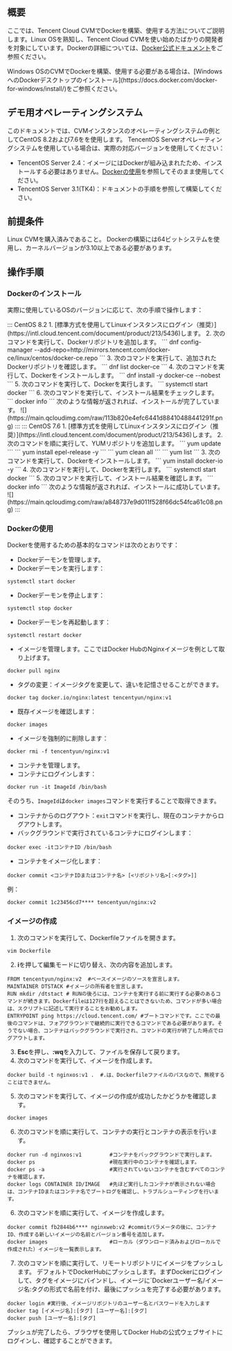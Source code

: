 ## 概要
ここでは、Tencent Cloud CVMでDockerを構築、使用する方法についてご説明します。Linux OSを熟知し、Tencent Cloud CVMを使い始めたばかりの開発者を対象にしています。Dockerの詳細については、[Docker公式ドキュメント](https://docs.docker.com/)をご参照ください。

<dx-alert infotype="explain" title="">
Windows OSのCVMでDockerを構築、使用する必要がある場合は、[WindowsへのDockerデスクトップのインストール](https://docs.docker.com/docker-for-windows/install/)をご参照ください。
</dx-alert>



## デモ用オペレーティングシステム
このドキュメントでは、CVMインスタンスのオペレーティングシステムの例としてCentOS 8.2および7.6をを使用します。
TencentOS Serverオペレーティングシステムを使用している場合は、実際の対応バージョンを使用してください：
  - TencentOS Server 2.4：イメージにはDockerが組み込まれたため、インストールする必要はありません。[Dockerの使用](#userDocker)を参照してそのまま使用してください。
  - TencentOS Server 3.1(TK4)：ドキュメントの手順を参照して構築してください。

##  前提条件
Linux CVMを購入済みであること。
<dx-alert infotype="explain" title="">
Dockerの構築には64ビットシステムを使用し、カーネルバージョンが3.10以上である必要があります。
</dx-alert>



## 操作手順

### Dockerのインストール

実際に使用しているOSのバージョンに応じて、次の手順で操作します：

<dx-tabs>
::: CentOS 8.2
1. [標準方式を使用してLinuxインスタンスにログイン（推奨）](https://intl.cloud.tencent.com/document/product/213/5436)します。
2. 次のコマンドを実行して、Dockerリポジトリを追加します。
```
dnf config-manager --add-repo=http://mirrors.tencent.com/docker-ce/linux/centos/docker-ce.repo
```
3. 次のコマンドを実行して、追加されたDockerリポジトリを確認します。
```
dnf list docker-ce
```
4. 次のコマンドを実行して、Dockerをインストールします。
```
dnf install -y docker-ce --nobest
```
5. 次のコマンドを実行して、Dockerを実行します。
```
systemctl start docker
```
6. 次のコマンドを実行して、インストール結果をチェックします。
```
docker info
```
次のような情報が返されれば、インストールが完了しています。
![](https://main.qcloudimg.com/raw/113b820e4efc6441d88410488441291f.png)
:::
::: CentOS 7.6
1. [標準方式を使用してLinuxインスタンスにログイン（推奨）](https://intl.cloud.tencent.com/document/product/213/5436)します。
2. 次のコマンドを順に実行して、YUMリポジトリを追加します。
```
yum update
```
```
yum install epel-release -y
```
```
yum clean all
```
```
yum list
```
3. 次のコマンドを実行して、Dockerをインストールします。
```
yum install docker-io -y
```
4. 次のコマンドを実行して、Dockerを実行します。
```
systemctl start docker
```
5. 次のコマンドを実行して、インストール結果を確認します。
```
docker info
```
次のような情報が返されれば、インストールに成功しています。
![](https://main.qcloudimg.com/raw/a848737e9d011f528f66dc54fca61c08.png)
:::
</dx-tabs>


### Docker[](id:userDocker)の使用
Dockerを使用するための基本的なコマンドは次のとおりです：
- Dockerデーモンを管理します。
 - Dockerデーモンを実行します：
```
systemctl start docker
```
 - Dockerデーモンを停止します：
```
systemctl stop docker
```
 - Dockerデーモンを再起動します：
```
systemctl restart docker
```
- イメージを管理します。ここではDocker HubのNginxイメージを例として取り上げます。
```
docker pull nginx 
```
 - タグの変更：イメージタグを変更して、違いを記憶させることができます。
```
docker tag docker.io/nginx:latest tencentyun/nginx:v1
```
 - 既存イメージを確認します：
```
docker images
```
 - イメージを強制的に削除します：
```
docker rmi -f tencentyun/nginx:v1
```
- コンテナを管理します。
 - コンテナにログインします：
```
docker run -it ImageId /bin/bash
```
そのうち、`ImageId`は`docker images`コマンドを実行することで取得できます。
 - コンテナからのログアウト：`exit`コマンドを実行し、現在のコンテナからログアウトします。
 - バックグラウンドで実行されているコンテナにログインします：
```
docker exec -itコンテナID /bin/bash
```
 - コンテナをイメージ化します：
```
docker commit <コンテナIDまたはコンテナ名> [<リポジトリ名>[:<タグ>]]
```
例：
```
docker commit 1c23456cd7**** tencentyun/nginx:v2
```

### イメージの作成

1. 次のコマンドを実行して、Dockerfileファイルを開きます。
```
vim Dockerfile
```
2. **i**を押して編集モードに切り替え、次の内容を追加します。
```
FROM tencentyun/nginx:v2  #ベースイメージのソースを宣言します。
MAINTAINER DTSTACK #イメージの所有者を宣言します。
RUN mkdir /dtstact # RUNの後ろには、コンテナを実行する前に実行する必要のあるコマンドが続きます。Dockerfileは127行を超えることはできないため、コマンドが多い場合は、スクリプトに記述して実行することをお勧めします。
ENTRYPOINT ping https://cloud.tencent.com/ #ブートコマンドです。ここでの最後のコマンドは、フォアグラウンドで継続的に実行できるコマンドである必要があります。そうでない場合、コンテナはバックグラウンドで実行され、コマンドの実行が終了した時点でログアウトします。
```
3. **Esc**を押し、**:wq**を入力して、ファイルを保存して戻ります。
4. 次のコマンドを実行して、イメージを作成します。
```
docker build -t nginxos:v1 .  #.は、Dockerfileファイルのパスなので、無視することはできません。
```
5. 次のコマンドを実行して、イメージの作成が成功したかどうかを確認します。
```
docker images
```
6. 次のコマンドを順に実行して、コンテナの実行とコンテナの表示を行います。
```
docker run -d nginxos:v1         #コンテナをバックグラウンドで実行します。
docker ps                        #現在実行中のコンテナを確認します。
docker ps -a                     #実行されていないコンテナを含むすべてのコンテナを確認します。
docker logs CONTAINER ID/IMAGE   #先ほど実行したコンテナが表示されない場合は、コンテナIDまたはコンテナ名でブートログを確認し、トラブルシューティングを行います。
```
6. 次のコマンドを順に実行して、イメージを作成します。
```
docker commit fb2844b6**** nginxweb:v2 #commitパラメータの後に、コンテナID、作成する新しいイメージの名前とバージョン番号を追加します。
docker images                    #ローカル（ダウンロード済みおよびローカルで作成された）イメージを一覧表示します。
```
7. 次のコマンドを順に実行して、リモートリポジトリにイメージをプッシュします。
デフォルトでDockerHubにプッシュします。まずDockerにログインして、タグをイメージにバインドし、イメージに`Dockerユーザー名/イメージ名:タグの形式で名前を付け、最後にプッシュを完了する必要があります。
```
docker login #実行後、イメージリポジトリのユーザー名とパスワードを入力します
docker tag [イメージ名]:[タグ] [ユーザー名]:[タグ]
docker push [ユーザー名]:[タグ]
```
プッシュが完了したら、ブラウザを使用してDocker Hubの公式ウェブサイトにログインし、確認することができます。



